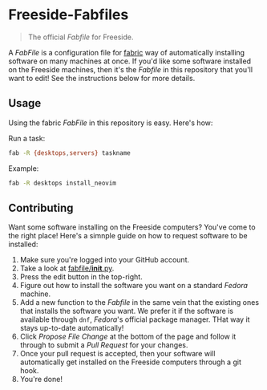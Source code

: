 # Freeside-Fabfiles

> The official _Fabfile_ for Freeside.

A _FabFile_ is a configuration file for [fabric](http://www.fabfile.org/) way of automatically installing software on many machines at once. If you'd like some software installed on the Freeside machines, then it's the _Fabfile_ in this repository that you'll want to edit! See the instructions below for more details.

## Usage
Using the fabric _FabFile_ in this repository is easy. Here's how:

Run a task:
```bash
fab -R {desktops,servers} taskname 
```

Example:
```bash
fab -R desktops install_neovim
```

## Contributing
Want some software installing on the Freeside computers? You've come to the right place! Here's a simnple guide on how to request software to be installed:

1. Make sure you're logged into your GitHub account.
2. Take a look at [fabfile/__init__.py](https://github.com/FreesideHull/Freeside-Fabfiles/blob/master/fabfile/__init__.py). 
3. Press the edit button in the top-right.
4. Figure out how to install the software you want on a standard _Fedora_ machine.
5. Add a new function to the _Fabfile_ in the same vein that the existing ones that installs the software you want. We prefer it if the software is available through `dnf`, _Fedora_'s official package manager. THat way it stays up-to-date automatically!
6. Click _Propose File Change_ at the bottom of the page and follow it through to submit a _Pull Request_ for your changes.
7. Once your pull request is accepted, then your software will automatically get installed on the Freeside computers through a git hook.
8. You're done!
